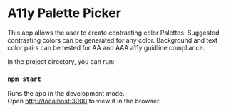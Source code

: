 # A11y Palette Picker

This app allows the user to create contrasting color Palettes. Suggested contrasting colors can be generated for any color. Background and text color pairs can be tested for AA and AAA a11y guidline compliance. 



In the project directory, you can run:

### `npm start`

Runs the app in the development mode.<br />
Open [http://localhost:3000](http://localhost:3000) to view it in the browser.
